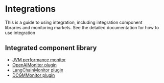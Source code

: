 # Integrations
This is a guide to using integration, including integration component libraries and monitoring markets. See the detailed documentation for how to use integration

## Integrated component library
- [JVM performance monitor](jvm/jvm-performance-monitor.md)
- [OpenAIMonitor plugin](openai/openai-monitor.md)
- [LangChainMonitor plugin](langchain/langchain-monitor.md)
- [DCGMMonitor plugin](dcgm/dcgm-monitor.md)
